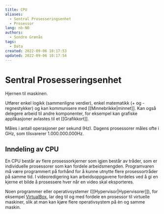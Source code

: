 ```yaml
---
title: CPU
aliases: 
  - Sentral Prosesseringsenhet
  - Prosessor
lang: nb-NO
authors:
  - Sondre Grønås
tags:
  - Data
created: 2022-09-06 10:17:53
updated: 2022-09-06 10:17:54
---
```

# Sentral Prosesseringsenhet
Hjernen til maskinen.

Utfører enkel logikk (sammenligne verdier), enkel matematikk (+ og - regnestykker) og kan kommunisere med [[Minnebrikke|minnet]]. Kan også delegere arbeid til andre komponenter, for eksempel kan grafiske applikasjoner avlastes til et [[Grafikkort]].

Måles i antall operasjoner per sekund (Hz). Dagens prosessorer måles ofte i GHz, som tilsvarerer $1.000.000.000$Hz.

## Inndeling av CPU
En CPU består av flere prosessorkjerner som igjen består av tråder, som er individuelle prosessorer som kan fordele arbeidsmengden. Programvaren må være programmert på forhånd for å kunne utnytte flere prosessortråder på samme tid. I videoredigering kan arbeidsoppgavene fordeles ved å gi en kjerne et bilde å prosessere hver når en video skal eksporteres.

Noen programmer eller operativsystemer ([[Hypervisor|Hypervisorer]]), for eksempel [VirtualBox](https://www.virtualbox.org/), lar deg til og med fordele en prosessor til virtuelle maskiner, slik at man kan kjøre flere operativsystem på èn og samme maskin.
